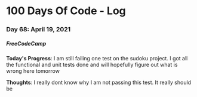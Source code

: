 # 100 Days Of Code - Log
### Day 68: April 19, 2021
##### FreeCodeCamp 

**Today's Progress**: I am still failing one test on the sudoku project. I got all the functional and unit tests done and will hopefully figure out what is wrong here tomorrow       

**Thoughts**: I really dont know why I am not passing this test. It really should be 